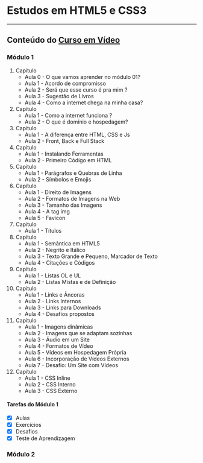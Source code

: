 # Estudos em HTML5 e CSS3
---
## Conteúdo do [Curso em Vídeo](https://cursoemvideo.com)

### Módulo 1
   1. Capítulo
      * Aula 0 - O que vamos aprender no módulo 01?
      * Aula 1 - Acordo de compromisso
      * Aula 2 - Será que esse curso é pra mim ?
      * Aula 3 - Sugestão de Livros
      * Aula 4 - Como a internet chega na minha casa?
   2. Capítulo 
      * Aula 1 - Como a internet funciona ?
      * Aula 2 - O que é domínio e hospedagem?
   3. Capítulo 
      * Aula 1 - A diferença entre HTML, CSS e Js
      * Aula 2 - Front, Back e Full Stack
   4. Capítulo 
      * Aula 1 - Instalando Ferramentas
      * Aula 2 - Primeiro Código em HTML
   5. Capítulo 
      * Aula 1 - Parágrafos e Quebras de Linha
      * Aula 2 - Símbolos e Emojis
   6. Capítulo 
      * Aula 1 - Direito de Imagens
      * Aula 2 - Formatos de Imagens na Web
      * Aula 3 - Tamanho das Imagens
      * Aula 4 - A tag img
      * Aula 5 - Favicon
   7. Capítulo 
      * Aula 1 - Títulos
   8. Capítulo 
      * Aula 1 - Semântica em HTML5
      * Aula 2 - Negrito e Itálico
      * Aula 3 - Texto Grande e Pequeno, Marcador de Texto
      * Aula 4 - Citações e Códigos
   9. Capítulo 
      * Aula 1 - Listas OL e UL
      * Aula 2 - Listas Mistas e de Definição
   9. Capítulo 
      * Aula 1 - Links e Âncoras
      * Aula 2 - Links Internos
      * Aula 3 - Links para Downloads
      * Aula 4 - Desafios propostos
   9. Capítulo 
      * Aula 1 - Imagens dinâmicas
      * Aula 2 - Imagens que se adaptam sozinhas
      * Aula 3 - Áudio em um Site
      * Aula 4 - Formatos de Vídeo
      * Aula 5 - Vídeos em Hospedagem Própria
      * Aula 6 - Incorporação de Vídeos Externos
      * Aula 7 - Desafio: Um Site com Vídeos
   9. Capítulo 
      * Aula 1 - CSS Inline
      * Aula 2 - CSS Interno
      * Aula 3 - CSS Externo
#### Tarefas do Módulo 1
- [x] Aulas
- [x] Exercícios
- [x] Desafios
- [x] Teste de Aprendizagem
### Módulo 2

   
